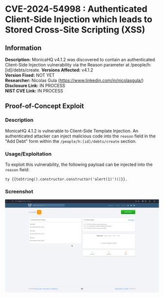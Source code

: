 # CVE-2024-54998 : Authenticated Client-Side Injection which leads to Stored Cross-Site Scripting (XSS)

## Information  
**Description:** MonicaHQ v4.1.2 was discovered to contain an authenticated Client-Side Injection vulnerability via the Reason parameter at /people/h:[id]/debts/create.
**Versions Affected:** v4.1.2  
**Version Fixed:** NOT YET  
**Researcher:** Nicolas Gula (https://www.linkedin.com/in/nicolasgula/)  
**Disclosure Link:** IN PROCESS  
**NIST CVE Link:** IN PROCESS

## Proof-of-Concept Exploit  

### Description  
MonicaHQ 4.1.2 is vulnerable to Client-Side Template Injection. An authenticated attacker can inject malicious code into the `reason` field in the "Add Debt" form within the `/people/h:[id]/debts/create` section.  

### Usage/Exploitation  
To exploit this vulnerability, the following payload can be injected into the `reason` field:  

```vue
ty {{toString().constructor.constructor('alert(1)')()}}. 
```

### Screenshot

![Poc](/CVE-2024-54998/Poc.gif)